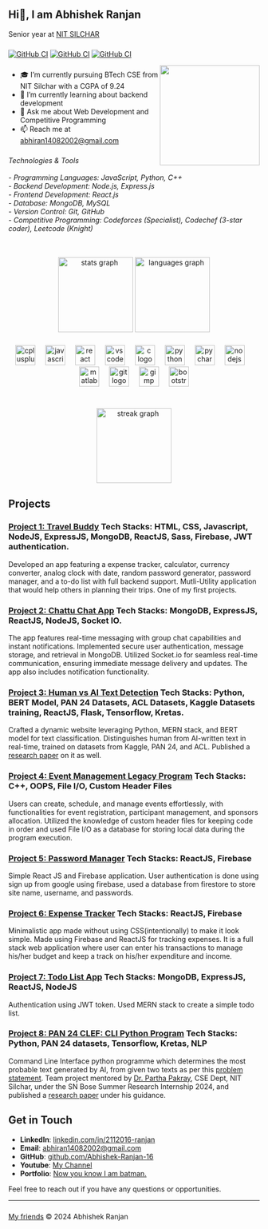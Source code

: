 ## Hi👋, I am Abhishek Ranjan
Senior year at [NIT SILCHAR](http://www.nits.ac.in/) 
###
[![GitHub CI](https://img.shields.io/badge/Codeforces-1424-cyan)](https://codeforces.com/profile/Ghost_16)
[![GitHub CI](https://img.shields.io/badge/Codechef-1628-blue)](https://www.codechef.com/users/ranjan_140802)
[![GitHub CI](https://img.shields.io/badge/Leetcode-1825-purple)](https://leetcode.com/u/abhiran14082002/)



<img align="right" height="200" src="https://media.licdn.com/dms/image/C4D03AQGj_8uaj1eekQ/profile-displayphoto-shrink_800_800/0/1652167599605?e=1722470400&v=beta&t=UIaSChomTevlLE9JCSHKfA56eLCYDDiyhqMrLTfGWE4"  />

###
- 🎓 I’m currently pursuing BTech CSE from NIT Silchar with a CGPA of 9.24
- 🌱 I’m currently learning about backend development
- 💬 Ask me about Web Development and Competitive Programming
- 📫 Reach me at abhiran14082002@gmail.com

###

<h6 align="left">Technologies & Tools<br><br>- Programming Languages: JavaScript, Python, C++<br>- Backend Development: Node.js, Express.js<br>- Frontend Development: React.js<br>- Database: MongoDB, MySQL<br>- Version Control: Git, GitHub<br>- Competitive Programming: Codeforces (Specialist), Codechef (3-star coder), Leetcode (Knight)</h6>

###

<br clear="both">

<div align="center">
  <img src="https://github-readme-stats.vercel.app/api?username=Abhishek-Ranjan-16&hide_title=false&hide_rank=false&show_icons=true&include_all_commits=true&count_private=true&disable_animations=false&theme=dracula&locale=en&hide_border=false&order=1" height="150" alt="stats graph"  />
  <img src="https://github-readme-stats.vercel.app/api/top-langs?username=Abhishek-Ranjan-16&locale=en&hide_title=false&layout=compact&card_width=320&langs_count=5&theme=dracula&hide_border=false&order=2" height="150" alt="languages graph"  />
</div>

###

<div align="center">
  <img src="https://cdn.jsdelivr.net/gh/devicons/devicon/icons/cplusplus/cplusplus-original.svg" height="40" alt="cplusplus logo"  />
  <img width="12" />
  <img src="https://cdn.jsdelivr.net/gh/devicons/devicon/icons/javascript/javascript-original.svg" height="40" alt="javascript logo"  />
  <img width="12" />
  <img src="https://cdn.jsdelivr.net/gh/devicons/devicon/icons/react/react-original.svg" height="40" alt="react logo"  />
  <img width="12" />
  <img src="https://cdn.jsdelivr.net/gh/devicons/devicon/icons/vscode/vscode-original.svg" height="40" alt="vscode logo"  />
  <img width="12" />
  <img src="https://cdn.jsdelivr.net/gh/devicons/devicon/icons/c/c-original.svg" height="40" alt="c logo"  />
  <img width="12" />
  <img src="https://cdn.jsdelivr.net/gh/devicons/devicon/icons/python/python-original.svg" height="40" alt="python logo"  />
  <img width="12" />
  <img src="https://cdn.jsdelivr.net/gh/devicons/devicon/icons/pycharm/pycharm-original.svg" height="40" alt="pycharm logo"  />
  <img width="12" />
  <img src="https://cdn.jsdelivr.net/gh/devicons/devicon/icons/nodejs/nodejs-original.svg" height="40" alt="nodejs logo"  />
  <img width="12" />
  <img src="https://cdn.jsdelivr.net/gh/devicons/devicon/icons/matlab/matlab-original.svg" height="40" alt="matlab logo"  />
  <img width="12" />
  <img src="https://cdn.jsdelivr.net/gh/devicons/devicon/icons/git/git-original.svg" height="40" alt="git logo"  />
  <img width="12" />
  <img src="https://cdn.jsdelivr.net/gh/devicons/devicon/icons/gimp/gimp-original.svg" height="40" alt="gimp logo"  />
  <img width="12" />
  <img src="https://cdn.jsdelivr.net/gh/devicons/devicon/icons/bootstrap/bootstrap-original.svg" height="40" alt="bootstrap logo"  />
</div>

###

<br clear="both">

<div align="center">
  <img src="https://streak-stats.demolab.com?user=Abhishek-Ranjan-16&locale=en&mode=daily&theme=dracula&hide_border=false&border_radius=5&order=3" height="150" alt="streak graph"  />
</div>

###

## Projects

### [Project 1: Travel Buddy](https://abhishek-ranjan-16.github.io/Travel-Buddy/) Tech Stacks: HTML, CSS, Javascript, NodeJS, ExpressJS, MongoDB, ReactJS, Sass, Firebase, JWT authentication.
Developed an app featuring a expense tracker, calculator, currency converter, analog clock with date, random password generator, password manager, and a to-do list with full backend support. Mutli-Utility application that would help others in planning their trips. One of my first projects.

### [Project 2: Chattu Chat App](https://chattuapp.onrender.com/) Tech Stacks: MongoDB, ExpressJS, ReactJS, NodeJS, Socket IO. 
The app features real-time messaging with group chat capabilities and instant notifications. Implemented secure user authentication, message storage, and retrieval in MongoDB. Utilized Socket.io for seamless real-time communication, ensuring immediate message delivery and updates. The app also includes notification functionality.

### [Project 3: Human vs AI Text Detection](https://aivshuman-nits.netlify.app/#home) Tech Stacks: Python, BERT Model, PAN 24 Datasets, ACL Datasets, Kaggle Datasets training, ReactJS, Flask, Tensorflow, Kretas.
Crafted a dynamic website leveraging Python, MERN stack, and BERT model for text classification. Distinguishes human from AI-written text in real-time, trained on datasets from Kaggle, PAN 24, and ACL. Published a [research paper](https://drive.google.com/file/d/1k6WFBN-OOq7lUf1mIR-7YGG841co6yej/view) on it as well.

### [Project 4: Event Management Legacy Program](https://github.com/Abhishek-Ranjan-16/manage_event) Tech Stacks: C++, OOPS, File I/O, Custom Header Files 
Users can create, schedule, and manage events effortlessly, with functionalities for event registration, participant management, and sponsors allocation. Utilized the knowledge of custom header files for keeping code in order and used File I/O as a database for storing local data during the program execution.

### [Project 5: Password Manager](https://pass-manager-d358a.web.app/) Tech Stacks: ReactJS, Firebase
Simple React JS and Firebase application. User authentication is done using sign up from google using firebase, used a database from firestore to store site name, username, and passwords.

### [Project 6: Expense Tracker](https://expense-tracker-6f514.web.app/) Tech Stacks: ReactJS, Firebase 
Minimalistic app made without using CSS(intentionally) to make it look simple. Made using Firebase and ReactJS for tracking expenses. It is a full stack web application where user can enter his transactions to manage his/her budget and keep a track on his/her expenditure and income.

### [Project 7: Todo List App](https://todo-frontend-ochre.vercel.app/login) Tech Stacks: MongoDB, ExpressJS, ReactJS, NodeJS 
Authentication using JWT token. Used MERN stack to create a simple todo list.

### [Project 8: PAN 24 CLEF: CLI Python Program](https://github.com/Abhishek-Ranjan-16/aivshumancli) Tech Stacks: Python, PAN 24 datasets, Tensorflow, Kretas, NLP
Command Line Interface python programme which determines the most probable text generated by AI, from given two texts as per this [problem statement](https://pan.webis.de/clef24/pan24-web/generated-content-analysis.html). Team project mentored by [Dr. Partha Pakray](https://www.parthapakray.com/Travelling.htm), CSE Dept, NIT Silchar, under the SN Bose Summer Research Internship 2024, and published a [research paper](https://drive.google.com/file/d/1k6WFBN-OOq7lUf1mIR-7YGG841co6yej/view) under his guidance.

## Get in Touch

- **LinkedIn**: [linkedin.com/in/2112016-ranjan](https://www.linkedin.com/in/2112016-ranjan/)
- **Email**: [abhiran14082002@gmail.com](mailto:abhiran14082002@gmail.com)
- **GitHub**: [github.com/Abhishek-Ranjan-16](https://github.com/Abhishek-Ranjan-16)
- **Youtube**: [My Channel](https://www.youtube.com/@ummm.....9465)
- **Portfolio**: [Now you know I am batman.](https://abhishek-ranjan-16.github.io/Portfolio/)

Feel free to reach out if you have any questions or opportunities.

---
###
[My friends](http://bhaihuntera16.pythonanywhere.com/)
&copy; 2024 Abhishek Ranjan
